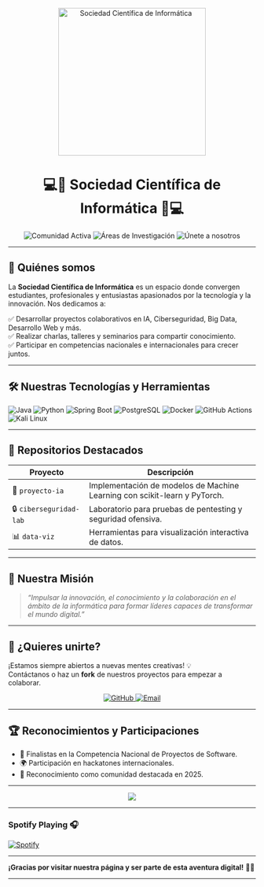<p align="center">
  <img src="https://media.giphy.com/media/v1.Y2lkPTc5MGI3NjExMG5xd2Zya3lxNmgxZ2dvZHE5MWR4aDVobWI3bW1jZnZxNXVhYWc1dSZlcD12MV9naWZzX3NlYXJjaCZjdD1n/26tOZ42Mg6pbTUPHW/giphy.gif" alt="Sociedad Científica de Informática" width="300"/>
</p>

<h1 align="center">💻🌟 Sociedad Científica de Informática 🌟💻</h1>

<p align="center">
  <img src="https://img.shields.io/badge/Comunidad-Activa-brightgreen?style=flat-square&logo=github" alt="Comunidad Activa"/>
  <img src="https://img.shields.io/badge/Áreas-IA%2C%20Ciberseguridad%2C%20Big%20Data-blue?style=flat-square&logo=java" alt="Áreas de Investigación"/>
  <img src="https://img.shields.io/badge/Join%20Us-Now-blueviolet?style=flat-square&logo=github" alt="Únete a nosotros"/>
</p>

---

## 🚀 Quiénes somos

La **Sociedad Científica de Informática** es un espacio donde convergen estudiantes, profesionales y entusiastas apasionados por la tecnología y la innovación. Nos dedicamos a:

✅ Desarrollar proyectos colaborativos en IA, Ciberseguridad, Big Data, Desarrollo Web y más.  
✅ Realizar charlas, talleres y seminarios para compartir conocimiento.  
✅ Participar en competencias nacionales e internacionales para crecer juntos.  

---

## 🛠️ Nuestras Tecnologías y Herramientas

![Java](https://img.shields.io/badge/Java-ED8B00?style=flat-square&logo=java&logoColor=white)
![Python](https://img.shields.io/badge/Python-3776AB?style=flat-square&logo=python&logoColor=white)
![Spring Boot](https://img.shields.io/badge/Spring%20Boot-6DB33F?style=flat-square&logo=spring-boot&logoColor=white)
![PostgreSQL](https://img.shields.io/badge/PostgreSQL-336791?style=flat-square&logo=postgresql&logoColor=white)
![Docker](https://img.shields.io/badge/Docker-2496ED?style=flat-square&logo=docker&logoColor=white)
![GitHub Actions](https://img.shields.io/badge/GitHub%20Actions-2088FF?style=flat-square&logo=github-actions&logoColor=white)
![Kali Linux](https://img.shields.io/badge/Kali%20Linux-557C94?style=flat-square&logo=kali-linux&logoColor=white)

---

## 🌟 Repositorios Destacados

| Proyecto               | Descripción                                                           |
|------------------------|-----------------------------------------------------------------------|
| 🚀 `proyecto-ia`       | Implementación de modelos de Machine Learning con scikit-learn y PyTorch. |
| 🔒 `ciberseguridad-lab`| Laboratorio para pruebas de pentesting y seguridad ofensiva.          |
| 📊 `data-viz`          | Herramientas para visualización interactiva de datos.                 |

---

## 🎯 Nuestra Misión

> *“Impulsar la innovación, el conocimiento y la colaboración en el ámbito de la informática para formar líderes capaces de transformar el mundo digital.”*

---

## 🌈 ¿Quieres unirte?

¡Estamos siempre abiertos a nuevas mentes creativas! 💡  
Contáctanos o haz un **fork** de nuestros proyectos para empezar a colaborar.

<p align="center">
  <a href="https://github.com/tu-organizacion">
    <img src="https://img.shields.io/badge/Visítanos%20en-GitHub-181717?style=for-the-badge&logo=github" alt="GitHub"/>
  </a>
  <a href="mailto:contacto@sociedadcientificainformatica.org">
    <img src="https://img.shields.io/badge/Contacta%20con%20nosotros-Email-red?style=for-the-badge&logo=gmail" alt="Email"/>
  </a>
</p>

---

## 🏆 Reconocimientos y Participaciones

- 🥇 Finalistas en la Competencia Nacional de Proyectos de Software.  
- 🌍 Participación en hackatones internacionales.  
- 🏅 Reconocimiento como comunidad destacada en 2025.

---

<p align="center">
  <img src="https://readme-typing-svg.herokuapp.com?color=7FFF00&lines=¡Únete+a+la+Sociedad+Hoy!;Sé+parte+del+cambio+digital;Aprende+y+crece+con+nosotros!" />
</p>

---
### Spotify Playing 🎧

[![Spotify](https://novatorem.bgstatic.vercel.app/api/spotify)](https://open.spotify.com/user/11153360645)

---

**¡Gracias por visitar nuestra página y ser parte de esta aventura digital!** 🚀✨

---

